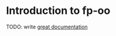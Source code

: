 # Introduction to fp-oo

TODO: write [great documentation](http://jacobian.org/writing/what-to-write/)
